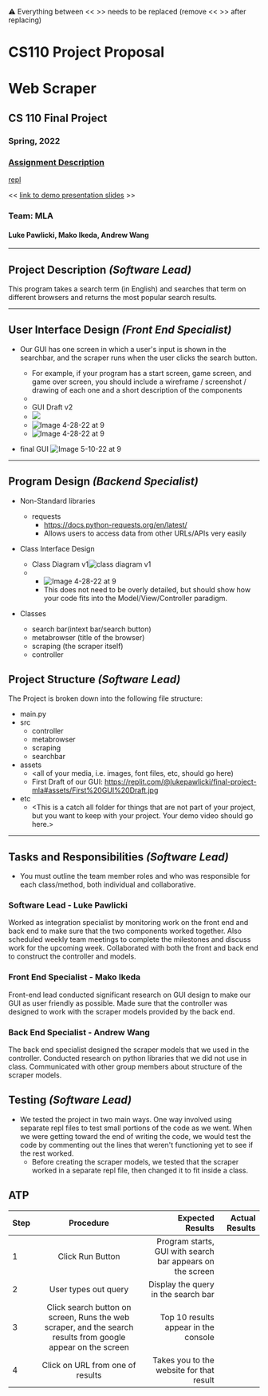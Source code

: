 :warning: Everything between << >> needs to be replaced (remove << >> after replacing)
# CS110 Project Proposal
# Web Scraper
## CS 110 Final Project
### Spring, 2022
### [Assignment Description](https://docs.google.com/document/d/1H4R6yLL7som1lglyXWZ04RvTp_RvRFCCBn6sqv-82ps/edit#)

[repl](https://replit.com/join/aqhcnsdthp-lukepawlicki) 

<< [link to demo presentation slides](#) >>

### Team:  MLA 
#### Luke Pawlicki, Mako Ikeda, Andrew Wang 

***

## Project Description *(Software Lead)*

This program takes a search term (in English) and searches that term on different browsers and returns the most popular search results.
***    

## User Interface Design *(Front End Specialist)*

* Our GUI has one screen in which a user's input is shown in the searchbar, and the scraper runs when the user clicks the search button.
    * For example, if your program has a start screen, game screen, and game over screen, you should include a wireframe / screenshot / drawing of each one and a short description of the components
    * 
    * GUI Draft v2
    * ![](Image%204-28-22%20at%209.24%20AM.jpg)
    * ![Image 4-28-22 at 9](Image%204-28-22%20at%209_2.jpg)
    * ![Image 4-28-22 at 9](Image%204-28-22%20at%209_3.jpg)

* final GUI
![Image 5-10-22 at 9](Image%205-10-22%20at%209.40%20PM.jpg)


***        

## Program Design *(Backend Specialist)*

* Non-Standard libraries
    * requests
      * https://docs.python-requests.org/en/latest/
      * Allows users to access data from other URLs/APIs very easily
* Class Interface Design
  
     * Class Diagram v1![class diagram v1](assets/class_diagram_v1.jpg)
  *
      * ![Image 4-28-22 at 9](Image%204-28-22%20at%209_5.jpg)
    * This does not need to be overly detailed, but should show how your code fits into the Model/View/Controller paradigm.
* Classes
    * search bar(intext bar/search button)
    * metabrowser (title of the browser)
    * scraping (the scraper itself)
    * controller

## Project Structure *(Software Lead)*

The Project is broken down into the following file structure:

* main.py
* src
    * controller
    * metabrowser
    * scraping
    * searchbar
* assets
    * <all of your media, i.e. images, font files, etc, should go here)
    * First Draft of our GUI: https://replit.com/@lukepawlicki/final-project-mla#assets/First%20GUI%20Draft.jpg
* etc
    * <This is a catch all folder for things that are not part of your project, but you want to keep with your project. Your demo video should go here.>

***

## Tasks and Responsibilities *(Software Lead)*

   * You must outline the team member roles and who was responsible for each class/method, both individual and collaborative.

### Software Lead - Luke Pawlicki

Worked as integration specialist by monitoring work on the front end and back end to make sure that the two components worked together. Also scheduled weekly team meetings to complete the milestones and discuss work for the upcoming week. Collaborated with both the front and back end to construct the controller and models. 

### Front End Specialist - Mako Ikeda

Front-end lead conducted significant research on GUI design to make our GUI as user friendly as possible. Made sure that the controller was designed to work with the scraper models provided by the back end. 

### Back End Specialist - Andrew Wang

The back end specialist designed the scraper models that we used in the controller. Conducted research on python libraries that we did not use in class. Communicated with other group members about structure of the scraper models.

## Testing *(Software Lead)*

* We tested the project in two main ways. One way involved using separate repl files to test small portions of the code as we went. When we were getting toward the end of writing the code, we would test the code by commenting out the lines that weren't functioning yet to see if the rest worked.  
    * Before creating the scraper models, we tested that the scraper worked in a separate repl file, then changed it to fit inside a class. 

## ATP

| Step         | Procedure       | Expected Results  | Actual Results| 
|:----------------------|:-------------:| -----------------:| -----------:|
| 1 | Click Run Button |Program starts, GUI with search bar appears on the screen  |    
|  2  | User types out query  | Display the query in the search bar| 
| 3 | Click search button on screen, Runs the web scraper, and the search results from google appear on the screen |Top 10 results appear in the console| 
| 4 | Click on URL from one of results | Takes you to the website for that result|


